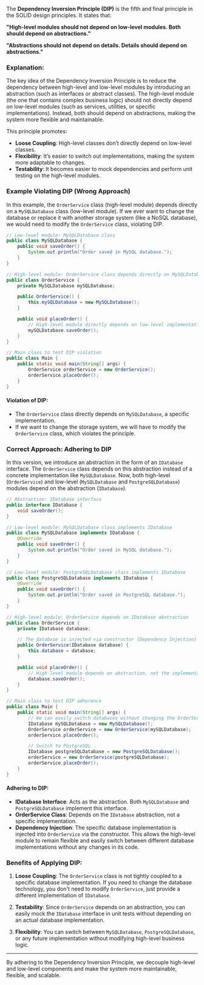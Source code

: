 The **Dependency Inversion Principle (DIP)** is the fifth and final principle in the SOLID design principles. It states that:

**"High-level modules should not depend on low-level modules. Both should depend on abstractions."**

**"Abstractions should not depend on details. Details should depend on abstractions."**

### **Explanation**:

The key idea of the Dependency Inversion Principle is to reduce the dependency between high-level and low-level modules by introducing an abstraction (such as interfaces or abstract classes). The high-level module (the one that contains complex business logic) should not directly depend on low-level modules (such as services, utilities, or specific implementations). Instead, both should depend on abstractions, making the system more flexible and maintainable.

This principle promotes:
- **Loose Coupling**: High-level classes don’t directly depend on low-level classes.
- **Flexibility**: It’s easier to switch out implementations, making the system more adaptable to changes.
- **Testability**: It becomes easier to mock dependencies and perform unit testing on the high-level modules.

### Example Violating DIP (Wrong Approach)

In this example, the `OrderService` class (high-level module) depends directly on a `MySQLDatabase` class (low-level module). If we ever want to change the database or replace it with another storage system (like a NoSQL database), we would need to modify the `OrderService` class, violating DIP.

```java
// Low-level module: MySQLDatabase class
public class MySQLDatabase {
    public void saveOrder() {
        System.out.println("Order saved in MySQL database.");
    }
}

// High-level module: OrderService class depends directly on MySQLDatabase
public class OrderService {
    private MySQLDatabase mySQLDatabase;

    public OrderService() {
        this.mySQLDatabase = new MySQLDatabase();
    }

    public void placeOrder() {
        // High-level module directly depends on low-level implementation
        mySQLDatabase.saveOrder();
    }
}

// Main class to test DIP violation
public class Main {
    public static void main(String[] args) {
        OrderService orderService = new OrderService();
        orderService.placeOrder();
    }
}
```

#### **Violation of DIP**:
- The `OrderService` class directly depends on `MySQLDatabase`, a specific implementation.
- If we want to change the storage system, we will have to modify the `OrderService` class, which violates the principle.

### Correct Approach: Adhering to DIP

In this version, we introduce an abstraction in the form of an `IDatabase` interface. The `OrderService` class depends on this abstraction instead of a concrete implementation like `MySQLDatabase`. Now, both high-level (`OrderService`) and low-level (`MySQLDatabase` and `PostgreSQLDatabase`) modules depend on the abstraction (`IDatabase`).

```java
// Abstraction: IDatabase interface
public interface IDatabase {
    void saveOrder();
}

// Low-level module: MySQLDatabase class implements IDatabase
public class MySQLDatabase implements IDatabase {
    @Override
    public void saveOrder() {
        System.out.println("Order saved in MySQL database.");
    }
}

// Low-level module: PostgreSQLDatabase class implements IDatabase
public class PostgreSQLDatabase implements IDatabase {
    @Override
    public void saveOrder() {
        System.out.println("Order saved in PostgreSQL database.");
    }
}

// High-level module: OrderService depends on IDatabase abstraction
public class OrderService {
    private IDatabase database;

    // The database is injected via constructor (Dependency Injection)
    public OrderService(IDatabase database) {
        this.database = database;
    }

    public void placeOrder() {
        // High-level module depends on abstraction, not the implementation
        database.saveOrder();
    }
}

// Main class to test DIP adherence
public class Main {
    public static void main(String[] args) {
        // We can easily switch databases without changing the OrderService class
        IDatabase mySQLDatabase = new MySQLDatabase();
        OrderService orderService = new OrderService(mySQLDatabase);
        orderService.placeOrder();

        // Switch to PostgreSQL
        IDatabase postgreSQLDatabase = new PostgreSQLDatabase();
        orderService = new OrderService(postgreSQLDatabase);
        orderService.placeOrder();
    }
}
```

#### **Adhering to DIP**:
- **IDatabase Interface**: Acts as the abstraction. Both `MySQLDatabase` and `PostgreSQLDatabase` implement this interface.
- **OrderService Class**: Depends on the `IDatabase` abstraction, not a specific implementation.
- **Dependency Injection**: The specific database implementation is injected into `OrderService` via the constructor. This allows the high-level module to remain flexible and easily switch between different database implementations without any changes in its code.

### **Benefits of Applying DIP**:
1. **Loose Coupling**: The `OrderService` class is not tightly coupled to a specific database implementation. If you need to change the database technology, you don't need to modify `OrderService`, just provide a different implementation of `IDatabase`.

2. **Testability**: Since `OrderService` depends on an abstraction, you can easily mock the `IDatabase` interface in unit tests without depending on an actual database implementation.

3. **Flexibility**: You can switch between `MySQLDatabase`, `PostgreSQLDatabase`, or any future implementation without modifying high-level business logic.

---

By adhering to the Dependency Inversion Principle, we decouple high-level and low-level components and make the system more maintainable, flexible, and scalable.